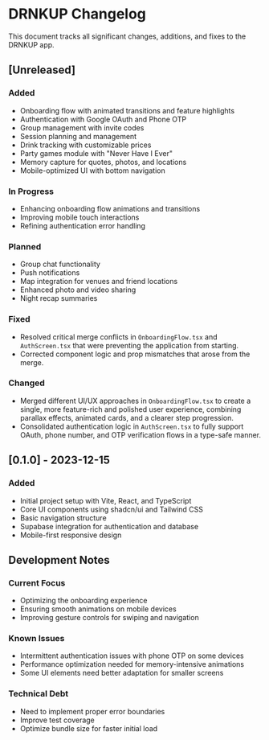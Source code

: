# DRNKUP Changelog

This document tracks all significant changes, additions, and fixes to the DRNKUP app.

## [Unreleased]

### Added
- Onboarding flow with animated transitions and feature highlights
- Authentication with Google OAuth and Phone OTP
- Group management with invite codes
- Session planning and management
- Drink tracking with customizable prices
- Party games module with "Never Have I Ever"
- Memory capture for quotes, photos, and locations
- Mobile-optimized UI with bottom navigation

### In Progress
- Enhancing onboarding flow animations and transitions
- Improving mobile touch interactions
- Refining authentication error handling

### Planned
- Group chat functionality
- Push notifications
- Map integration for venues and friend locations
- Enhanced photo and video sharing
- Night recap summaries

### Fixed
- Resolved critical merge conflicts in `OnboardingFlow.tsx` and `AuthScreen.tsx` that were preventing the application from starting.
- Corrected component logic and prop mismatches that arose from the merge.

### Changed
- Merged different UI/UX approaches in `OnboardingFlow.tsx` to create a single, more feature-rich and polished user experience, combining parallax effects, animated cards, and a clearer step progression.
- Consolidated authentication logic in `AuthScreen.tsx` to fully support OAuth, phone number, and OTP verification flows in a type-safe manner.

## [0.1.0] - 2023-12-15

### Added
- Initial project setup with Vite, React, and TypeScript
- Core UI components using shadcn/ui and Tailwind CSS
- Basic navigation structure
- Supabase integration for authentication and database
- Mobile-first responsive design

## Development Notes

### Current Focus
- Optimizing the onboarding experience
- Ensuring smooth animations on mobile devices
- Improving gesture controls for swiping and navigation

### Known Issues
- Intermittent authentication issues with phone OTP on some devices
- Performance optimization needed for memory-intensive animations
- Some UI elements need better adaptation for smaller screens

### Technical Debt
- Need to implement proper error boundaries
- Improve test coverage
- Optimize bundle size for faster initial load 